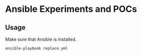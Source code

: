 # Ansible Experiments and POCs

## Usage

Make sure that Ansible is installed.

```bash
ansible-playbook replace.yml
```
